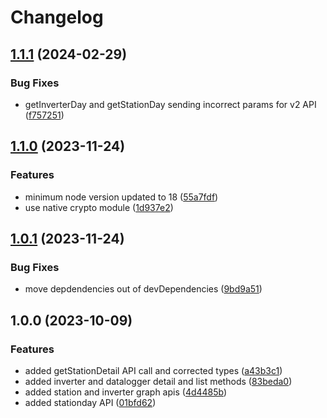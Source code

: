 # Changelog

## [1.1.1](https://github.com/steveworkman/solis-cloud-api/compare/v1.1.0...v1.1.1) (2024-02-29)


### Bug Fixes

* getInverterDay and getStationDay sending incorrect params for v2 API ([f757251](https://github.com/steveworkman/solis-cloud-api/commit/f75725154088bd9b204dadae50dff08348af0092))

## [1.1.0](https://github.com/steveworkman/solis-cloud-api/compare/v1.0.1...v1.1.0) (2023-11-24)


### Features

* minimum node version updated to 18 ([55a7fdf](https://github.com/steveworkman/solis-cloud-api/commit/55a7fdfedab6e18626ed87e53520eee51062d9f0))
* use native crypto module ([1d937e2](https://github.com/steveworkman/solis-cloud-api/commit/1d937e29c44223a581eb0070f25632c2885148cd))

## [1.0.1](https://github.com/steveworkman/solis-cloud-api/compare/v1.0.0...v1.0.1) (2023-11-24)


### Bug Fixes

* move depdendencies out of devDependencies ([9bd9a51](https://github.com/steveworkman/solis-cloud-api/commit/9bd9a515a05ab168ce3d0652d2184d8e30508999))

## 1.0.0 (2023-10-09)


### Features

* added getStationDetail API call and corrected types ([a43b3c1](https://github.com/steveworkman/solis-cloud-api/commit/a43b3c18a254128968d978b504eec20916695ef1))
* added inverter and datalogger detail and list methods ([83beda0](https://github.com/steveworkman/solis-cloud-api/commit/83beda0e3eea03c0f1c1ec15f7aa7e06e3e7a9b8))
* added station and inverter graph apis ([4d4485b](https://github.com/steveworkman/solis-cloud-api/commit/4d4485bf9638fd37fbfd81e694072f0c577c1ee8))
* added stationday API ([01bfd62](https://github.com/steveworkman/solis-cloud-api/commit/01bfd627cdf2ac0f15ef61ee963d5f660009ee27))
